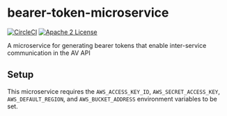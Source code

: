 # bearer-token-microservice
[![CircleCI](https://img.shields.io/circleci/project/byuoitav/bearer-token-microservice.svg)](https://circleci.com/gh/byuoitav/bearer-token-microservice) [![Apache 2 License](https://img.shields.io/hexpm/l/plug.svg)](https://raw.githubusercontent.com/byuoitav/bearer-token-microservice/master/LICENSE)

A microservice for generating bearer tokens that enable inter-service communication in the AV API

## Setup
This microservice requires the `AWS_ACCESS_KEY_ID`, `AWS_SECRET_ACCESS_KEY`, `AWS_DEFAULT_REGION`, and `AWS_BUCKET_ADDRESS` environment variables to be set.

